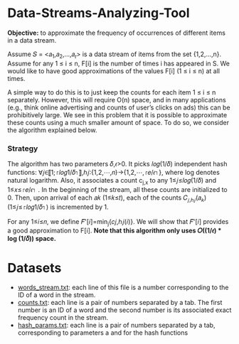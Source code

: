 # Data-Streams-Analyzing-Tool
**Objective:** to approximate the frequency of occurrences of different items in a data stream.

Assume 𝑆 = <𝑎<sub>1</sub>,𝑎<sub>2</sub>,...,𝑎<sub>𝑡</sub>> is a data stream of items from the set {1,2,...,n}. Assume for any 1 ≤ i ≤ n, F[i] is the number of times i has appeared in S. We would like to have good approximations of the values F[i] (1 ≤ i ≤ n) at all times.

A simple way to do this is to just keep the counts for each item 1 ≤ i ≤ n separately. However, this will require O(n) space, and in many applications (e.g., think online advertising and counts of user’s clicks on ads) this can be prohibitively large. We see in this problem that it is possible to approximate these counts using a much smaller amount of space. To do so, we consider the algorithm explained below.

### Strategy

The algorithm has two parameters 𝛿,𝜖>0. It picks 𝑙𝑜𝑔(1/𝛿) independent hash functions: ∀𝑗∈⟦1;⌈𝑙𝑜𝑔1/𝛿⌉⟧,ℎ𝑗:{1,2,⋯,𝑛}→{1,2,⋯,⌈𝑒/𝜖⌉}, where log denotes natural logarithm. Also, it associates a count c<sub>j,x</sub> to any 1≤𝑗≤𝑙𝑜𝑔(1/𝛿) and 1≤𝑥≤⌈𝑒/𝜖⌉ . In the beginning of the stream, all these counts are initialized to 0. Then, upon arrival of each 𝑎𝑘 (1≤𝑘≤𝑡), each of the counts 𝐶<sub>𝑗,ℎ𝑗</sub>(𝑎<sub>𝑘</sub>) (1≤𝑗≤⌈𝑙𝑜𝑔1/𝛿⌉) is incremented by 1.

For any 1≤𝑖≤𝑛, we define 𝐹̃'[𝑖]=min<sub>j</sub>{𝑐𝑗,ℎ𝑗(𝑖)}. We will show that 𝐹̃'[𝑖] provides a good approximation to F[i]. **Note that this algorithm only uses 𝑂((1/𝜖) * log (1/𝛿)) space.**

# Datasets
* [words_stream.txt](https://drive.google.com/file/d/1TA01NMOXDoqifBK_X7pnLXtEcO4sYGt4/view?usp=sharing): each line of this file is a number corresponding to the ID of a word in the stream.
* [counts.txt](https://drive.google.com/file/d/17XKrO9Lhtsrgn8L8IRzvqmHt8o5WVVf5/view?usp=sharing): each line is a pair of numbers separated by a tab. The first number is an ID of a word and the second number is its associated exact frequency count in the stream.
* [hash_params.txt](https://drive.google.com/file/d/1BDzy9DSFAOu-Pe7P4BqKXLHjx9yozxdt/view?usp=sharing): each line is a pair of numbers separated by a tab, corresponding to parameters a and for the hash functions
